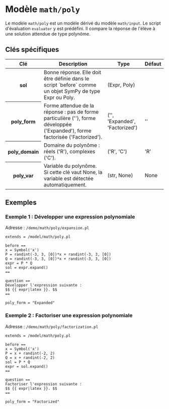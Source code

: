 # Modèle `math/poly`

Le modèle `math/poly` est un modèle dérivé du modèle `math/input`. Le script d'évaluation `evaluator` y est prédéfini. Il compare la réponse de l'élève à une solution attendue de type polynôme.

## Clés spécifiques

<table class="table">
<thead>
<tr>
<th scope="col">Clé</th>
<th scope="col">Description</th>
<th scope="col">Type</th>
<th scope="col">Défaut</th>
</tr>
</thead>
<tbody>

<tr>
<th scope="row"> sol </th>
<td> Bonne réponse. Elle doit être définie dans le script `before` comme un objet SymPy de type Expr ou Poly. </td>
<td> (Expr, Poly) </td>
<td>  </td>
</tr>

<tr>
<th scope="row"> poly_form </th>
<td> Forme attendue de la réponse : pas de forme particulière (''), forme développée ('Expanded'), forme factorisée ('Factorized'). </td>
<td> ('', 'Expanded', 'Factorized') </td>
<td> '' </td>
</tr>

<tr>
<th scope="row"> poly_domain </th>
<td> Domaine du polynôme : réels ('R'), complexes ('C'). </td>
<td> ('R', 'C') </td>
<td> 'R' </td>
</tr>

<tr>
<th scope="row"> poly_var </th>
<td> Variable du polynôme. Si cette clé vaut None, la variable est détectée automatiquement. </td>
<td> (str, None) </td>
<td> None </td>
</tr>

</tbody>
</table>
            

## Exemples

### Exemple 1 : Développer une expression polynomiale

Adresse : `/demo/math/poly/expansion.pl`

~~~
extends = /model/math/poly.pl

before ==
x = Symbol('x')
P = randint(-3, 3, [0])*x + randint(-3, 3, [0])
Q = randint(-3, 3, [0])*x + randint(-3, 3, [0])
expr = P * Q
sol = expr.expand()
==

question ==
Développer l'expression suivante :
$$ {{ expr|latex }}. $$
==

poly_form = "Expanded"
~~~

### Exemple 2 : Factoriser une expression polynomiale

Adresse : `/demo/math/poly/factorization.pl`

```
extends = /model/math/poly.pl

before ==
x = Symbol('x')
P = x + randint(-2, 2)
Q = x + randint(-2, 2)
sol = P * Q
expr = sol.expand()
==

question ==
Factoriser l'expression suivante :
$$ {{ expr|latex }}. $$
==

poly_form = "Factorized"
```
